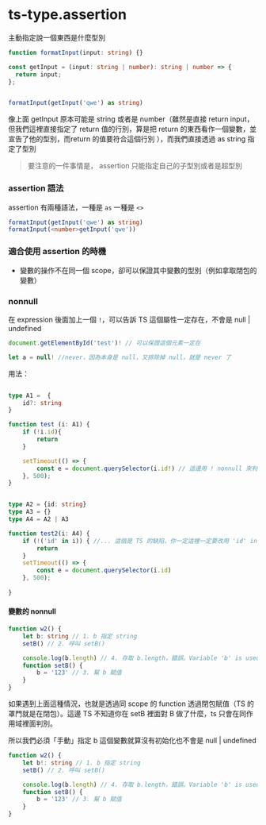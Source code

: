 # ts-type.assertion

主動指定說一個東西是什麼型別

```ts
function formatInput(input: string) {}

const getInput = (input: string | number): string | number => {
  return input;
};


formatInput(getInput('qwe') as string)
```

像上面 getInput 原本可能是 string 或者是 number（雖然是直接 return input，但我們這裡直接指定了 return 值的行別，算是把 return 的東西看作一個變數，並宣告了他的型別，而return 的值要符合這個行別 ），而我們直接透過 as string 指定了型別

> 要注意的一件事情是， assertion 只能指定自己的子型別或者是超型別

### assertion 語法

assertion 有兩種語法，一種是 `as` 一種是 `<>`

```ts
formatInput(getInput('qwe') as string)
formatInput(<number>getInput('qwe'))
```

### 適合使用 assertion 的時機

- 變數的操作不在同一個 scope，卻可以保證其中變數的型別（例如拿取閉包的變數）



### nonnull


在 expression 後面加上一個 `!`，可以告訴 TS 這個屬性一定存在，不會是 null | undefined
```ts
document.getElementById('test')! // 可以保證這個元素一定在

let a = null! //never，因為本身是 null，又排除掉 null，就是 never 了
```

用法：


```ts

type A1 =  {
    id?: string
}

function test (i: A1) {
    if (!i.id){
        return 
    }

    setTimeout(() => {
        const e = document.querySelector(i.id!) // 這邊用 ! nonnull 來判定說 i.id 一定存在
    }, 500);
}


type A2 = {id: string}
type A3 = {}
type A4 = A2 | A3

function test2(i: A4) {
    if (!('id' in i)) { //... 這個是 TS 的缺陷，你一定這裡一定要改用 'id' in i，因為 i.id 不一定存在會報錯
        return 
    }
    setTimeout(() => {
        const e = document.querySelector(i.id)
    }, 500);
    
}

```


#### 變數的 nonnull

```ts
function w2() {
    let b: string // 1. b 指定 string
    setB() // 2. 呼叫 setB()

    console.log(b.length) // 4. 存取 b.length，錯誤。Variable 'b' is used before being assigned
    function setB() {
        b = '123' // 3. 幫 b 賦值
    }
}
```

如果遇到上面這種情況，也就是透過同 scope 的 function 透過閉包賦值（TS 的罩門就是在閉包）。這邊 TS 不知道你在 setB 裡面對 B 做了什麼，ts 只會在同作用域裡面判別。

所以我們必須「手動」指定 b 這個變數就算沒有初始化也不會是 null | undefined

```ts
function w2() {
    let b!: string // 1. b 指定 string
    setB() // 2. 呼叫 setB()

    console.log(b.length) // 4. 存取 b.length，錯誤。Variable 'b' is used before being assigned
    function setB() {
        b = '123' // 3. 幫 b 賦值
    }
}

```